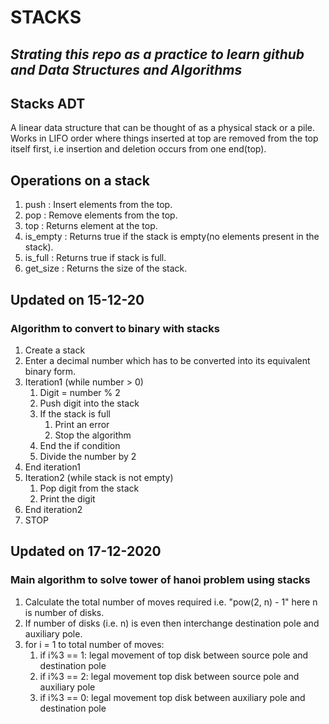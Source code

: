 # STACKS

## ***Strating this repo as a practice to learn github and Data Structures and Algorithms***

## Stacks ADT

A linear data structure that can be thought of as a physical stack or a pile.
Works in LIFO order where things inserted at top are removed from the top itself first, i.e
insertion and deletion occurs from one end(top).

## Operations on a stack

1. push : Insert elements from the top.
2. pop : Remove elements from the top.
3. top : Returns element at the top.
4. is_empty : Returns true if the stack is empty(no elements present in the stack).
5. is_full : Returns true if stack is full.
6. get_size : Returns the size of the stack.

## Updated on 15-12-20

### Algorithm to convert to binary with stacks

   1. Create a stack
   2. Enter a decimal number which has to be converted into its equivalent binary form.
   3. Iteration1 (while number > 0)
       1. Digit = number % 2
       2. Push digit into the stack
       3. If the stack is full
            1. Print an error
            2. Stop the algorithm
       4. End the if condition
       5. Divide the number by 2
   4. End iteration1
   5. Iteration2 (while stack is not empty)
       1. Pop digit from the stack
       2. Print the digit
   6. End iteration2
   7. STOP

## Updated on 17-12-2020

### Main algorithm to solve tower of hanoi problem using stacks

1. Calculate the total number of moves required i.e. "pow(2, n) - 1" here n is number of disks.
2. If number of disks (i.e. n) is even then interchange destination
   pole and auxiliary pole.
3. for i = 1 to total number of moves:
    1. if i%3 == 1:
    legal movement of top disk between source pole and
        destination pole
    2. if i%3 == 2:
    legal movement top disk between source pole and
        auxiliary pole
    3. if i%3 == 0:
        legal movement top disk between auxiliary pole
        and destination pole
